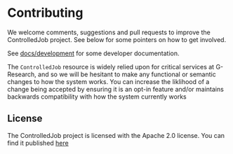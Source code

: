 # Contributing

We welcome comments, suggestions and pull requests to improve the ControlledJob project. See below for some pointers on how to get involved.

See [docs/development](docs/development) for some developer documentation.

The `ControlledJob` resource is widely relied upon for critical services at G-Research, and so we will be hesitant to make any functional or semantic changes to how the system works. You can increase the liklihood of a change being accepted by ensuring it is an opt-in feature and/or maintains backwards compatibility with how the system currently works

## License

The ControlledJob project is licensed with the Apache 2.0 license.  You can find it published [here](LICENSE)